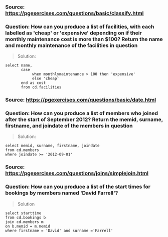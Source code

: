 
### Source: https://pgexercises.com/questions/basic/classify.html
### Question:  How can you produce a list of facilities, with each labelled as 'cheap' or 'expensive' depending on if their monthly maintenance cost is more than $100? Return the name and monthly maintenance of the facilities in question

> Solution:

```
select name,
	   case 
	   		when monthlymaintenance > 100 then 'expensive'
			else 'cheap'
	   end as cost
	   from cd.facilities
```

### Source: https://pgexercises.com/questions/basic/date.html
### Question: How can you produce a list of members who joined after the start of September 2012? Return the memid, surname, firstname, and joindate of the members in question

> Solution: 
```
select memid, surname, firstname, joindate
from cd.members
where joindate >= '2012-09-01'
```

### Source: https://pgexercises.com/questions/joins/simplejoin.html
### Question: How can you produce a list of the start times for bookings by members named 'David Farrell'?

> Solution

```
select starttime
from cd.bookings b
join cd.members m
on b.memid = m.memid
where firstname = 'David' and surname ='Farrell'
```